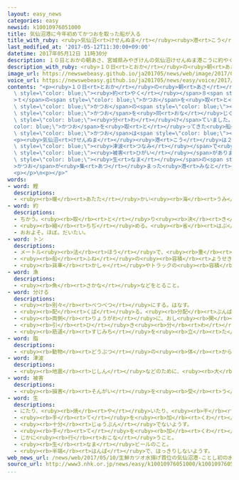 ```yaml
---
layout: easy_news
categories: easy
newsid: k10010976051000
title: 気仙沼港に今年初めてかつおを取った船が入る
title_with_ruby: <ruby>気仙沼<rt>けせんぬま</rt></ruby><ruby>港<rt>こう</rt></ruby>に<ruby>今年<rt>ことし</rt></ruby><ruby>初<rt>はじ</rt></ruby>めてかつおを<ruby>取<rt>と</rt></ruby>った<ruby>船<rt>ふね</rt></ruby>が<ruby>入<rt>はい</rt></ruby>る
last_modified_at: '2017-05-12T11:30:00+09:00'
datetime: 2017年05月12日 11時30分
description: １０日とおかの朝あさ、宮城県みやぎけんの気仙沼けせんぬま港こうに約やく８ｔのかつおを取とった青森県あおもりけんの船ふねが入はいってきました。
description_with_ruby: <ruby>１０日<rt>とおか</rt></ruby>の<ruby>朝<rt>あさ</rt></ruby>、<ruby>宮城県<rt>みやぎけん</rt></ruby>の<ruby>気仙沼<rt>けせんぬま</rt></ruby><ruby>港<rt>こう</rt></ruby>に<ruby>約<rt>やく</rt></ruby>８ｔのかつおを<ruby>取<rt>と</rt></ruby>った<ruby>青森県<rt>あおもりけん</rt></ruby>の<ruby>船<rt>ふね</rt></ruby>が<ruby>入<rt>はい</rt></ruby>ってきました。
image_url: https://newswebeasy.github.io/ja201705/news/web/image/2017/05/12/k10010976051000.jpg
voice_url: https://newswebeasy.github.io/ja201705/news/easy/voice/2017/05/12/k10010976051000.mp3
contents: "<p><ruby>１０日<rt>とおか</rt></ruby>の<ruby>朝<rt>あさ</rt></ruby>、<ruby>宮城県<rt>みやぎけん</rt></ruby>の<ruby>気仙沼<rt>けせんぬま</rt></ruby><ruby>港<rt>こう</rt></ruby>に<span\
  \ style=\"color: blue;\"><ruby>約<rt>やく</rt></ruby></span>８<span style=\"color: blue;\"\
  >ｔ</span>の<span style=\"color: blue;\">かつお</span>を<ruby>取<rt>と</rt></ruby>った<ruby>青森県<rt>あおもりけん</rt></ruby>の<ruby>船<rt>ふね</rt></ruby>が<ruby>入<rt>はい</rt></ruby>ってきました。<ruby>今年<rt>ことし</rt></ruby>はいつもの<ruby>年<rt>とし</rt></ruby>より２<ruby>週間<rt>しゅうかん</rt></ruby>ぐらい<ruby>早<rt>はや</rt></ruby>く<span\
  \ style=\"color: blue;\">かつお</span>の<span style=\"color: blue;\"><ruby>漁<rt>りょう</rt></ruby></span>が<ruby>始<rt>はじ</rt></ruby>まりました。<ruby>港<rt>みなと</rt></ruby>では、<span\
  \ style=\"color: blue;\">かつお</span>を<ruby>同<rt>おな</rt></ruby>じぐらいの<ruby>大<rt>おお</rt></ruby>きさや<ruby>重<rt>おも</rt></ruby>さに<span\
  \ style=\"color: blue;\"><ruby>分<rt>わ</rt></ruby>け</span>ていました。</p>\n<p><span style=\"\
  color: blue;\">かつお</span>を<ruby>取<rt>と</rt></ruby>ってきた<ruby>船<rt>ふね</rt></ruby>の<ruby>人<rt>ひと</rt></ruby>は「<ruby>今日<rt>きょう</rt></ruby>の<span\
  \ style=\"color: blue;\">かつお</span>は<span style=\"color: blue;\"><ruby>脂<rt>あぶら</rt></ruby></span>がたくさんあっておいしいです。<ruby>皆<rt>みな</rt></ruby>さんにいっぱい<ruby>食<rt>た</rt></ruby>べてもらいたいです」と<ruby>話<rt>はな</rt></ruby>していました。</p>\n\
  <p><ruby>気仙沼<rt>けせんぬま</rt></ruby><ruby>港<rt>こう</rt></ruby>は２０１１<ruby>年<rt>ねん</rt></ruby>の<ruby>東日本大震災<rt>ひがしにほんだいしんさい</rt></ruby>のとき、<span\
  \ style=\"color: blue;\"><ruby>津波<rt>つなみ</rt></ruby></span>で<ruby>大<rt>おお</rt></ruby>きな<span\
  \ style=\"color: blue;\"><ruby>被害<rt>ひがい</rt></ruby></span>がありましたが、３か<ruby>月<rt>げつ</rt></ruby>で<ruby>直<rt>なお</rt></ruby>しました。そして<ruby>去年<rt>きょねん</rt></ruby>、２０<ruby>年<rt>ねん</rt></ruby><ruby>続<rt>つづ</rt></ruby>けて<ruby>日本<rt>にっぽん</rt></ruby>でいちばんたくさん<span\
  \ style=\"color: blue;\"><ruby>生<rt>なま</rt></ruby></span>の<span style=\"color: blue;\"\
  >かつお</span>が<ruby>集<rt>あつ</rt></ruby>まった<ruby>港<rt>みなと</rt></ruby>になりました。</p>\n\
  <p></p>\n<p></p>"
words:
- word: 鰹
  descriptions:
  - <ruby><rb>暖</rb><rt>あたた</rt></ruby>かい<ruby><rb>海</rb><rt>うみ</rt></ruby>を、<ruby><rb>群</rb><rt>む</rt></ruby>れを<ruby><rb>作</rb><rt>つく</rt></ruby>って<ruby><rb>泳</rb><rt>およ</rt></ruby>ぐ<ruby><rb>回遊魚</rb><rt>かいゆうぎょ</rt></ruby>。さしみで<ruby><rb>食</rb><rt>た</rt></ruby>べたり、かつおぶしなどにする。
- word: 約
  descriptions:
  - ちかう。<ruby><rb>取</rb><rt>と</rt></ruby>り<ruby><rb>決</rb><rt>き</rt></ruby>める。
  - <ruby><rb>縮</rb><rt>ちぢ</rt></ruby>める。<ruby><rb>省</rb><rt>はぶ</rt></ruby>く。<ruby><rb>簡単</rb><rt>かんたん</rt></ruby>にする。
  - おおよそ。ほぼ。だいたい。
- word: トン
  descriptions:
  - メートル<ruby><rb>法</rb><rt>ほう</rt></ruby>で、<ruby><rb>重</rb><rt>おも</rt></ruby>さの<ruby><rb>単位</rb><rt>たんい</rt></ruby>の<ruby><rb>一</rb><rt>ひと</rt></ruby>つ。一トンは、一〇〇〇キログラム。<ruby><rb>記号</rb><rt>きごう</rt></ruby>は「t」。
  - <ruby><rb>船</rb><rt>ふね</rt></ruby>の<ruby><rb>容積</rb><rt>ようせき</rt></ruby>の<ruby><rb>単位</rb><rt>たんい</rt></ruby>。
  - <ruby><rb>貨車</rb><rt>かしゃ</rt></ruby>やトラックの<ruby><rb>容積</rb><rt>ようせき</rt></ruby>の<ruby><rb>単位</rb><rt>たんい</rt></ruby>。
- word: 漁
  descriptions:
  - <ruby><rb>魚</rb><rt>さかな</rt></ruby>などをとること。
- word: 分ける
  descriptions:
  - <ruby><rb>別々</rb><rt>べつべつ</rt></ruby>にする。はなす。
  - <ruby><rb>配</rb><rt>くば</rt></ruby>る。<ruby><rb>分配</rb><rt>ぶんぱい</rt></ruby>する。
  - <ruby><rb>両側</rb><rt>りょうがわ</rt></ruby>に、おし<ruby><rb>開</rb><rt>ひら</rt></ruby>く。
  - <ruby><rb>引</rb><rt>ひ</rt></ruby>き<ruby><rb>分</rb><rt>わ</rt></ruby>けにする。
  - <ruby><rb>筋道</rb><rt>すじみち</rt></ruby>を<ruby><rb>立</rb><rt>た</rt></ruby>てる。
- word: 脂
  descriptions:
  - <ruby><rb>動物</rb><rt>どうぶつ</rt></ruby>の<ruby><rb>体</rb><rt>からだ</rt></ruby>の<ruby><rb>中</rb><rt>なか</rt></ruby>にある<ruby><rb>脂肪</rb><rt>しぼう</rt></ruby>。
- word: 津波
  descriptions:
  - <ruby><rb>地震</rb><rt>じしん</rt></ruby>などのために、<ruby><rb>大</rb><rt>おお</rt></ruby>きな<ruby><rb>波</rb><rt>なみ</rt></ruby>が<ruby><rb>急</rb><rt>きゅう</rt></ruby>に<ruby><rb>海岸</rb><rt>かいがん</rt></ruby>におし<ruby><rb>寄</rb><rt>よ</rt></ruby>せてくること。
- word: 被害
  descriptions:
  - <ruby><rb>損害</rb><rt>そんがい</rt></ruby>を<ruby><rb>受</rb><rt>う</rt></ruby>けること。また、<ruby><rb>受</rb><rt>う</rt></ruby>けた<ruby><rb>害</rb><rt>がい</rt></ruby>。
- word: 生
  descriptions:
  - にたり、<ruby><rb>焼</rb><rt>や</rt></ruby>いたり、<ruby><rb>干</rb><rt>ほ</rt></ruby>したりしてない、そのままのもの。
  - <ruby><rb>手</rb><rt>て</rt></ruby>を<ruby><rb>加</rb><rt>くわ</rt></ruby>えず、そのままじかに<ruby><rb>行</rb><rt>おこな</rt></ruby>うこと。
  - <ruby><rb>十分</rb><rt>じゅうぶん</rt></ruby>でないようす。
  - <ruby><rb>手</rb><rt>て</rt></ruby>を<ruby><rb>加</rb><rt>くわ</rt></ruby>えてないようす。
  - じかに<ruby><rb>行</rb><rt>おこな</rt></ruby>うこと。
  - <ruby><rb>生</rb><rt>なま</rt></ruby>ビールのこと。
  - <ruby><rb>半端</rb><rt>はんぱ</rt></ruby>で、はっきりしないようす。
web_news_url: /news/web/2017/05/10/生鮮カツオ水揚げ首位の気仙沼港-ことし初の水揚げ/
source_url: http://www3.nhk.or.jp/news/easy/k10010976051000/k10010976051000.html
...
```

